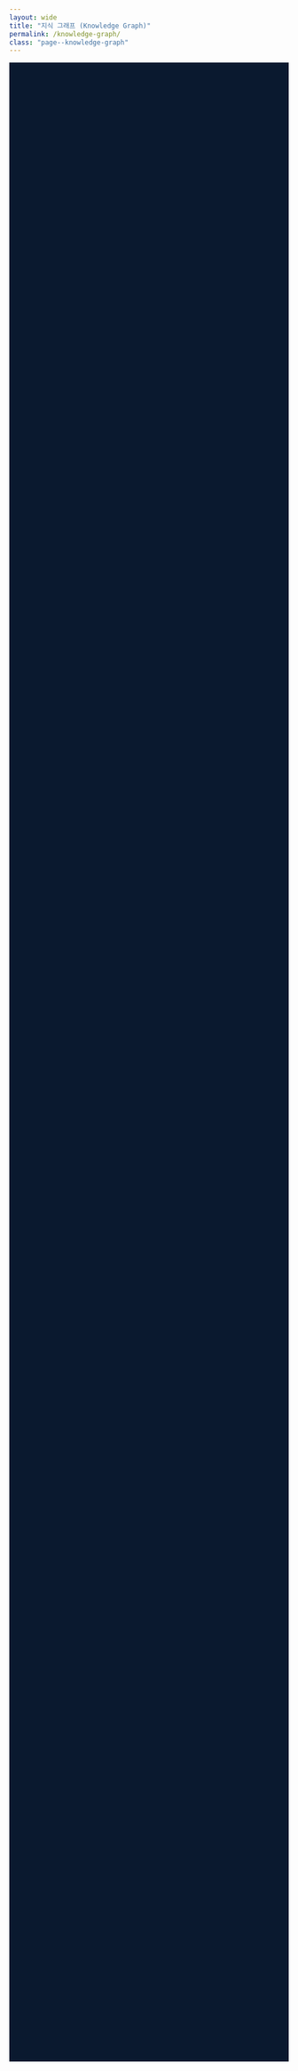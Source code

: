 ```yaml
---
layout: wide
title: "지식 그래프 (Knowledge Graph)"
permalink: /knowledge-graph/
class: "page--knowledge-graph"
---
```


<style>
  /* 프레임 확장 */
  .page--knowledge-graph .page__inner-wrap {
    max-width: none !important;
  }

  /* 제목 가운데 정렬 */
  .page--knowledge-graph .page__title {
    text-align: center;
  }

  /* 콘텐츠 시작 위치 조정 */
  .page--knowledge-graph #main {
    /* 사이드바 너비(300px) + 여백 만큼 왼쪽 여백을 줍니다. */
    margin-left: 320px; 
  }
</style>

<script type="text/javascript" src="https://unpkg.com/vis-network/standalone/umd/vis-network.min.js"></script>

<div id="mynetwork" style="width: 100%; height: 90vh; background-color: #0A192F;"></div>

<script type="text/javascript">
  document.addEventListener('DOMContentLoaded', function() {
    var container = document.getElementById('mynetwork');

    fetch('/knowledge-graph.json')
      .then(response => response.json())
      .then(graphData => {
        
        graphData.edges = graphData.edges.filter(edge => edge.from && edge.to);

        const a_nodes = graphData.nodes.map(node => {
          const degree = graphData.edges.filter(edge => edge.from === node.id || edge.to === node.id).length;
          node.value = Math.max(degree, 1); 
          return node;
        });

        var data = {
          nodes: a_nodes,
          edges: graphData.edges
        };

        var options = {
          nodes: {
            shape: 'dot',
            borderWidth: 0,
            scaling: { 
              min: 10, 
              max: 40, 
              label: { 
                min: 14, 
                max: 30, 
                drawThreshold: 8, 
                maxVisible: 25 
              }
            },
            font: { 
              color: '#d3d3d3', 
              size: 16, 
              face: 'sans-serif', 
              strokeWidth: 0 
            }
          },
          
          /* --- 연결선 스타일 (화살표 + 동적 곡선 적용) --- */
          edges: {
            width: 0.5,
            color: {
              color: '#505050',
              highlight: '#848484'
            },
            smooth: {
              type: 'dynamic' // 곡률을 동적으로 계산합니다.
            },
            arrows: {
              to: {
                enabled: true,    // 화살표를 활성화합니다.
                scaleFactor: 0.5  // 화살표의 크기를 조절합니다.
              }
            }
          },
          
          physics: {
            solver: 'forceAtlas2Based',
            forceAtlas2Based: {
              gravitationalConstant: -120,
              centralGravity: 0.001,
              springLength: 200,
              springConstant: 0.05,
              avoidOverlap: 0.8
            },
            minVelocity: 0.75,
            stabilization: {
              iterations: 300
            }
          },
          interaction: {
            hover: true,
            tooltipDelay: 200,
            hideEdgesOnDrag: true
          }
        };

        var network = new vis.Network(container, data, options);
        
        // 그래프가 안정화된 후 물리 엔진을 꺼서 노드를 고정
        network.on("stabilizationIterationsDone", function () {
          network.setOptions( { physics: false } );
        });

        // 노드 클릭 시 해당 게시물 URL로 이동
        network.on("click", function (params) {
            if (params.nodes.length > 0) {
                var nodeId = params.nodes[0];
                var node = data.nodes.find(n => n.id === nodeId);
                if (node && node.url) {
                    window.open(node.url, '_blank');
                }
            }
        });
      });
  });
</script>
